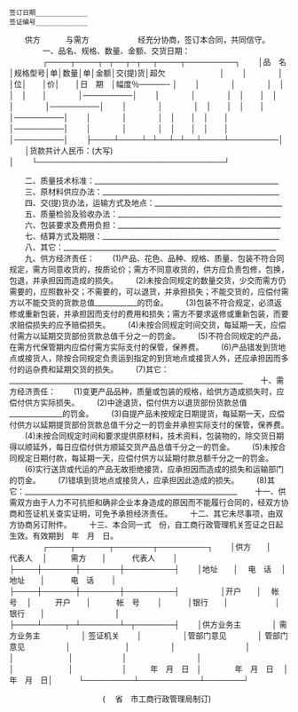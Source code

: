 
 


    签订日期_____________
    签证编号_____________
　　供方　　　         与需方　　  　　　　经充分协商，签订本合同，共同信守。
　　
　　一、品名、规格、数量、金额、交货日期：
　　
　　┌────┬────┬─┬──┬─┬──┬────┬─────────┐
　　│品　名　│规格型号│单│数量│单│金额│交(提)货│超欠　　　　　　　│
　　│　　　　│　　　　│位│　　│价│　　│日　期　│幅度％─────- │
　　│　　　　│　　　　│　│　　│　│　　│　　　　│─────────│
　　│　　　　│　　　　│　│　　│　│　　│　　　　│─────────│
　　│　　　　│　　　　│　│　　│　│　　│　　　　│─────────│
　　│　　　　│　　　　│　│　　│　│　　│　　　　│─────────│
　　│　　　　│　　　　│　│　　│　│　　│　　　　│─────────│
　　├────┴────┴─┴──┴─┴──┴────┴─────────│
　　│货款共计人民币：(大写)　　　　　　　　　　　　　　　　　　　　　　　│
　　└──────────────────────────────────┘
　　

　　二、质量技术标准：____________________________________________________
　　三、原材料供应办法：__________________________________________________
　　四、交(提)货办法，运输方式及地点：____________________________________
　　五、质量检验及验收办法：______________________________________________
　　六、包装要求及费用负担：______________________________________________
　　七、结算方式及期限：__________________________________________________
　　八、其它：____________________________________________________________
　　九、供方经济责任：
　　(1)产品、花色、品种、规格、质量、包装不符合同规定，需方同意收货的，按质论价；需方不同意收货的，供方应负责包修，包换，包退，并承担因而造成的损失。
　　(2)未按合同规定的数量交货，少交而需方仍需要的，应照数补交；不需要的，可以退货，并承担损失；不能交货的，应偿付需方以不能交货的货款总值____________的罚金。
　　(3)包装不符合规定，必须返修或重新包装，并承担因而支付的费用和损失；需方不要求返修或重新包装，而要求赔偿损失的应予赔偿损失。
　　(4)未按合同规定时间交货，每延期一天，应偿付需方以延期交货部份货款总值千分之一的罚金。
　　(5)不符合同规定的产品，在需方代保管期内应偿付需方实际支付的保管，保养费。
　　(6)产品错发到货地点或接货人，除按合同规定负责运到指定的到货地点或接货人外，还应承担因而多付的运杂费和延期交货的损失。
　　(7)其它：__________________________________________________________________
　　十、需方经济责任：
　　(1)变更产品品种，质量或包装的规格，给供方造成损失时，应偿付供方实际损失。
　　(2)中途退货，偿付供方以退货部份货款总值_______________的罚金。
　　(3)自提产品未按规定日期提货，每延期一天，应偿付供方以延期提货部份货款总值千分之一的罚金并承担实际支付的保管，保养费。
　　(4)未按合同规定时间和要求提供原材料，技术资料，包装物的，除交货日期得以顺延外，每日应偿付供方顺延交货产品总值千分之一的罚金。
　　(5)未按合同规定日期付款，每延期一天，应偿付供方以延期付款总额千分之一的罚金。
　　(6)实行送货或代运的产品无故拒绝接货，应承担因而造成的损失和运输部门的罚金。
　　(7)错填到货地点或接货人，应承担因此造成的损失。
　　(8)其它：____________________________________________________________
　　十一、供需双方由于人力不可抗拒和确非企业本身造成的原因而不能履行合同的，经双方协商和签证机关查实证明，可免予承担经济责任。
　　十二、其它未尽事项，由双方协商另订附件。
　　十三、本合同一式　份，自工商行政管理机关签证之日起生效。有效期到　年　月　日。
　　
　　┌────┬──────┬───────┬─────────┐
　　│供方　　│　 代表人　 │　　　需方　　│　　　 代表人　　 │　　　　　　　　　　　　　
　　├────┼──────┼───────┼─────────┤
　　│地址　　│　 电　话　 │　　　地址　　│　　　 电　话　　 │　
　　├────┼──────┼───────┼─────────┤　　　
　　│开户　　│　 帐　号　 │　　　开户　　│　　　 帐　号　　 │　
　　│银行　　│　　　　　　│　　　银行　　│　　　　　　　　　│　　
　　├────┴────┬─┴───────┴─┬───────┤
　　│供方业务主　　　　│ 需方业务主　　　　　 │ 签证机关　　 │　　　
　　│管部门意见　　　　│ 管部门意见　　　　　 │　　　　　　　│　　　
　　│　　　　　　　　　│　　　　　　　　　　　│　　　　　　　│　　　　
　　│　　　　　　　　　│　　　　　　　　　　　│　　　　　　　│　　　　
　　│　　　年　月　日　│　　　　 年　月　日　 │　　年　月　日│　
　　└─────────┴───────────┴───────┘
　　

　　　　　　　　　　　　(　 省　市工商行政管理局制订)
　　
 


 

 
 
 
 
 
  


  
 

  


  


  
 
 
 
 

